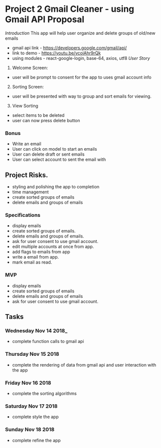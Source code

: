 # Project 2 Gmail Cleaner - using Gmail API Proposal

_Introduction_
This app will help user organize and delete groups of old/new emails
- gmail api link - https://developers.google.com/gmail/api/
- link to demo - https://youtu.be/vcoiAhr9rQk
- using modules - react-google-login, base-64, axios, utf8 
_User Story_
1) Welcome Screen:  
- user will be prompt to consent for the app to uses gmail account info
2) Sorting Screen:
- user will be presented with way to group and sort emails for viewing.
3) View Sorting
- select items to be deleted
- user can now press delete button
### Bonus
- Write an email
- User can click on model to start an emails
- User can delete draft or sent emails
- User can select account to sent the email with


## Project Risks.
- styling and polishing the app to completion
- time management
- create sorted groups of emails
- delete emails and groups of emails

### Specifications
- display emails
- create sorted groups of emails.
- delete emails and groups of emails.
- ask for user consent to use gmail account.
- edit multiple accounts at once from app.
- add flags to emails from app
- write a email from app.
- mark email as read.

### MVP
- display emails
- create sorted groups of emails
- delete emails and groups of emails
- ask for user consent to use gmail account.

## Tasks
### Wednesday Nov 14 2018_
- complete function calls to gmail api
### Thursday Nov 15 2018
- complete the rendering of data from gmail api and user interaction with the app
### Friday Nov 16 2018
- complete the sorting algorithms
### Saturday Nov 17 2018
- complete style the app
### Sunday Nov 18 2018
- complete refine the app

```javascript

```
